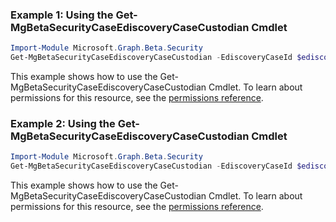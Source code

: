 ### Example 1: Using the Get-MgBetaSecurityCaseEdiscoveryCaseCustodian Cmdlet
```powershell
Import-Module Microsoft.Graph.Beta.Security
Get-MgBetaSecurityCaseEdiscoveryCaseCustodian -EdiscoveryCaseId $ediscoveryCaseId -EdiscoveryCustodianId $ediscoveryCustodianId
```
This example shows how to use the Get-MgBetaSecurityCaseEdiscoveryCaseCustodian Cmdlet.
To learn about permissions for this resource, see the [permissions reference](/graph/permissions-reference).
### Example 2: Using the Get-MgBetaSecurityCaseEdiscoveryCaseCustodian Cmdlet
```powershell
Import-Module Microsoft.Graph.Beta.Security
Get-MgBetaSecurityCaseEdiscoveryCaseCustodian -EdiscoveryCaseId $ediscoveryCaseId
```
This example shows how to use the Get-MgBetaSecurityCaseEdiscoveryCaseCustodian Cmdlet.
To learn about permissions for this resource, see the [permissions reference](/graph/permissions-reference).
